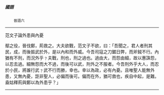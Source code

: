 

##### 國語
　　`晉語六`

* * *

范文子論外患與內憂

鄢之役，晉伐鄭，荊救之。大夫欲戰，范文子不欲，曰：「吾聞之，君人者刑其民，成，而後振武於外，是以內和而外威。今吾司寇之刀鋸日弊，而斧鉞不行。內猶有不刑，而況外乎﹖夫戰，刑也，刑之過也。過由大，而怨由細，故以惠誅怨，以忍去過。細無怨而大不過，而後可以武，刑外之不服者。今吾刑外乎大人，而忍於小民，將誰行武﹖武不行而勝，幸也。幸以為政，必有內憂。且唯聖人能無外患，又無內憂，詎非聖人，必偏而後可。偏而在外，猶可救也，疾自中起，是難。盍姑釋荊與鄭以為外患乎？」

* * *

